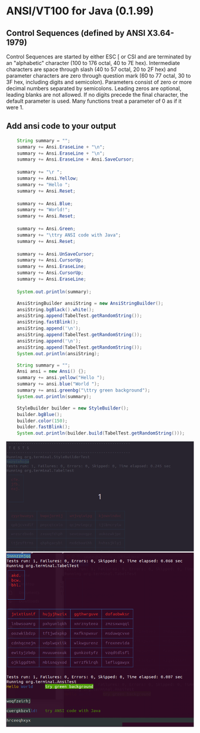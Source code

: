 # ANSI/VT100 for Java (0.1.99)


Control Sequences (defined by ANSI X3.64-1979)
----------------------------------------------

Control Sequences are started by either ESC [ or CSI and are terminated by an
"alphabetic" character (100 to 176 octal, 40 to 7E hex).  Intermediate
characters are space through slash (40 to 57 octal, 20 to 2F hex) and parameter
characters are zero through question mark (60 to 77 octal, 30 to 3F hex,
including digits and semicolon).  Parameters consist of zero or more decimal
numbers separated by semicolons.  Leading zeros are optional, leading blanks
are not allowed.  If no digits precede the final character, the default
parameter is used.  Many functions treat a parameter of 0 as if it were 1.


Add ansi code to your output
----------------------------
```java
	String summary = "";
	summary += Ansi.EraseLine + "\n";
	summary += Ansi.EraseLine + "\n";
	summary += Ansi.EraseLine + Ansi.SaveCursor;

	summary += "\r ";
	summary += Ansi.Yellow;
	summary += "Hello ";
	summary += Ansi.Reset;

	summary += Ansi.Blue;
	summary += "World!";
	summary += Ansi.Reset;

	summary += Ansi.Green;
	summary += "\ttry ANSI code with Java";
	summary += Ansi.Reset;

	summary += Ansi.UnSaveCursor;
	summary += Ansi.CursorUp;
	summary += Ansi.EraseLine;
	summary += Ansi.CursorUp;
	summary += Ansi.EraseLine;

	System.out.println(summary);
```

```java
	AnsiStringBuilder ansiString = new AnsiStringBuilder();
	ansiString.bgBlack().white();
	ansiString.append(TabelTest.getRandomString());
	ansiString.fastBlink();
	ansiString.append('\n');
	ansiString.append(TabelTest.getRandomString());
	ansiString.append('\n');
	ansiString.append(TabelTest.getRandomString());
	System.out.println(ansiString);
```

```java
	String summary = "";
	Ansi ansi = new Ansi() {};
	summary += ansi.yellow("Hello ");
	summary += ansi.blue("World ");
	summary += ansi.greenbg("\ttry green background");
	System.out.println(summary);
```

```java
	StyleBuilder builder = new StyleBuilder();
	builder.bgBlue();
	builder.color(150);
	builder.fastBlink();
	System.out.println(builder.build(TabelTest.getRandomString()));
```

![screenshot](img/img01.gif)
![screenshot](img/img02.png)
